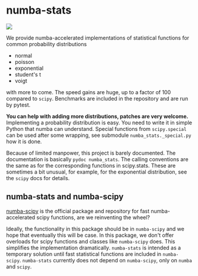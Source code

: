 # numba-stats

![](https://img.shields.io/pypi/v/numba-stats.svg)

We provide numba-accelerated implementations of statistical functions for common probability distributions

* normal
* poisson
* exponential
* student's t
* voigt

with more to come. The speed gains are huge, up to a factor of 100 compared to `scipy`. Benchmarks are included in the repository and are run by pytest.

**You can help with adding more distributions, patches are very welcome.** Implementing a probability distribution is easy. You need to write it in simple Python that numba can understand. Special functions from `scipy.special` can be used after some wrapping, see submodule `numba_stats._special.py` how it is done.

Because of limited manpower, this project is barely documented. The documentation is basically `pydoc numba_stats`. The calling conventions are the same as for the corresponding functions in scipy.stats. These are sometimes a bit unusual, for example, for the exponential distribution, see the `scipy` docs for details.

## numba-stats and numba-scipy

[numba-scipy](https://github.com/numba/numba-scipy) is the official package and repository for fast numba-accelerated scipy functions, are we reinventing the wheel?

Ideally, the functionality in this package should be in `numba-scipy` and we hope that eventually this will be case. In this package, we don't offer overloads for scipy functions and classes like `numba-scipy` does. This simplifies the implementation dramatically. `numba-stats` is intended as a temporary solution until fast statistical functions are included in `numba-scipy`. `numba-stats` currently does not depend on `numba-scipy`, only on `numba` and `scipy`.
